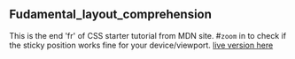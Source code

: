 ## Fudamental_layout_comprehension
This is the end 'fr' of CSS starter tutorial from MDN site.
#`zoom` in to check if the sticky position works fine for your device/viewport.
[live version here](https://ashuai-jpg.github.io/Fudamental_layout_comprehension/)
